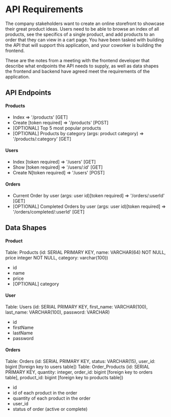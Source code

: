 # API Requirements

The company stakeholders want to create an online storefront to showcase their great product ideas. Users need to be able to browse an index of all products, see the specifics of a single product, and add products to an order that they can view in a cart page. You have been tasked with building the API that will support this application, and your coworker is building the frontend.

These are the notes from a meeting with the frontend developer that describe what endpoints the API needs to supply, as well as data shapes the frontend and backend have agreed meet the requirements of the application.

## API Endpoints

#### Products

- Index => '/products' [GET]
- Create [token required] => '/products' [POST]
- [OPTIONAL] Top 5 most popular products
- [OPTIONAL] Products by category (args: product category) => '/products/:category' [GET]

#### Users

- Index [token required] => '/users' [GET]
- Show [token required] => '/users/:id' [GET]
- Create N[token required] => '/users' [POST]

#### Orders

- Current Order by user (args: user id)[token required] => '/orders/:userId' [GET]
- [OPTIONAL] Completed Orders by user (args: user id)[token required] => '/orders/completed/:userId' [GET]

## Data Shapes

#### Product

Table: Products (id: SERIAL PRIMARY KEY, name: VARCHAR(64) NOT NULL, price integer NOT NULL, category: varchar(100))

- id
- name
- price
- [OPTIONAL] category

#### User

Table: Users (id: SERIAL PRIMARY KEY, first_name: VARCHAR(100), last_name: VARCHAR(100), password: VARCHAR)

- id
- firstName
- lastName
- password

#### Orders

Table: Orders (id: SERIAL PRIMARY KEY, status: VARCHAR(15), user_id: bigint [foreign key to users table])
Table: Order_Products (id: SERIAL PRIMARY KEY, quantity: integer, order_id: bigint [foreign key to orders table], product_id: bigint [foreign key to products table])

- id
- id of each product in the order
- quantity of each product in the order
- user_id
- status of order (active or complete)
